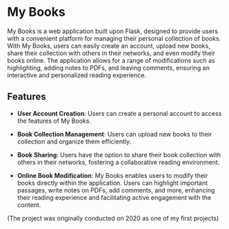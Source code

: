 # My Books

My Books is a web application built upon Flask, designed to provide users with a convenient platform for managing their personal collection of books. With My Books, users can easily create an account, upload new books, share their collection with others in their networks, and even modify their books online. The application allows for a range of modifications such as highlighting, adding notes to PDFs, and leaving comments, ensuring an interactive and personalized reading experience.

## Features

- **User Account Creation**: Users can create a personal account to access the features of My Books.

- **Book Collection Management**: Users can upload new books to their collection and organize them efficiently.

- **Book Sharing**: Users have the option to share their book collection with others in their networks, fostering a collaborative reading environment.

- **Online Book Modification**: My Books enables users to modify their books directly within the application. Users can highlight important passages, write notes on PDFs, add comments, and more, enhancing their reading experience and facilitating active engagement with the content.
  
(The project was originally conducted on 2020 as one of my first projects)
